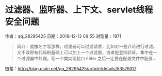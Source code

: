 # 过滤器、监听器、上下文、servlet线程安全问题
作者：qq_28295425
日期：2016-12-12 09:55
浏览量：1871
> 简介：就像名字写那样，过滤器可以过滤请求，比如对一些评论进行过滤。又不改原有代码的基础上可以加上一个过滤器，或者是登陆验证。集中在一个过滤器中处理。写一个类实现接口 Filter 之后一定要在配置文件中配置...

 链接：http://blog.csdn.net/qq_28295425/article/details/53579317
